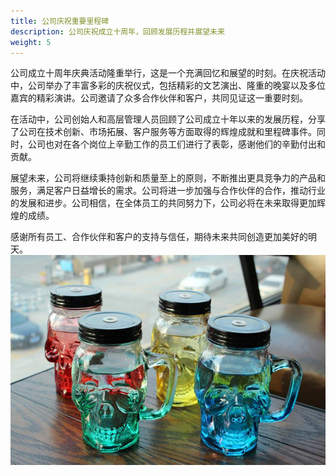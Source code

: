 ```yaml
---
title: 公司庆祝重要里程碑
description: 公司庆祝成立十周年，回顾发展历程并展望未来
weight: 5
---
```


公司成立十周年庆典活动隆重举行，这是一个充满回忆和展望的时刻。在庆祝活动中，公司举办了丰富多彩的庆祝仪式，包括精彩的文艺演出、隆重的晚宴以及多位嘉宾的精彩演讲。公司邀请了众多合作伙伴和客户，共同见证这一重要时刻。

在活动中，公司创始人和高层管理人员回顾了公司成立十年以来的发展历程，分享了公司在技术创新、市场拓展、客户服务等方面取得的辉煌成就和里程碑事件。同时，公司也对在各个岗位上辛勤工作的员工们进行了表彰，感谢他们的辛勤付出和贡献。

展望未来，公司将继续秉持创新和质量至上的原则，不断推出更具竞争力的产品和服务，满足客户日益增长的需求。公司将进一步加强与合作伙伴的合作，推动行业的发展和进步。公司相信，在全体员工的共同努力下，公司必将在未来取得更加辉煌的成绩。

感谢所有员工、合作伙伴和客户的支持与信任，期待未来共同创造更加美好的明天。
![艺术玻璃杯组合](/assets/images/glass_cup_artistic.jpg)
